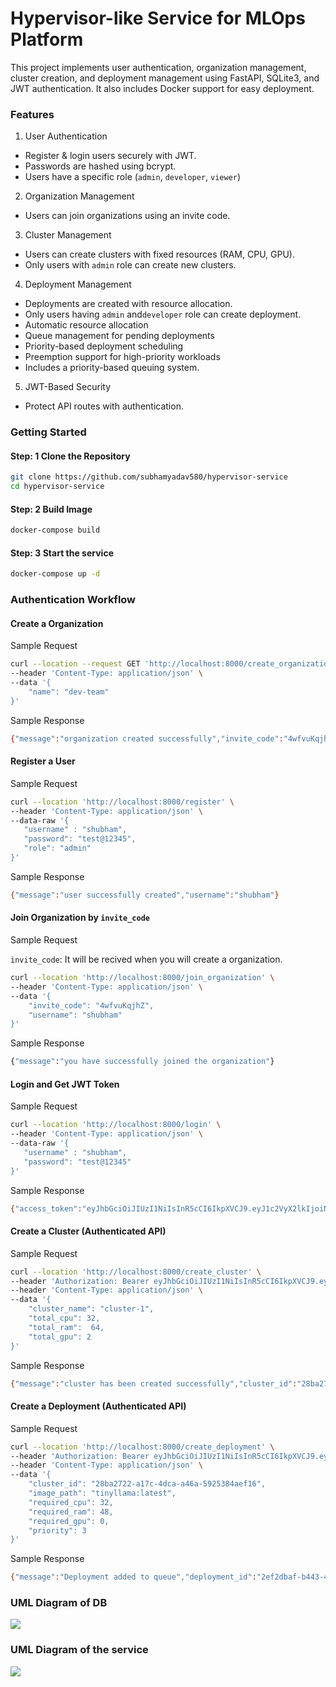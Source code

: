 # Hypervisor-like Service for MLOps Platform

This project implements user authentication, organization management, cluster creation, and deployment management using FastAPI, SQLite3, and JWT authentication. It also includes Docker support for easy deployment.


### Features

1. User Authentication

* Register & login users securely with JWT.
* Passwords are hashed using bcrypt.
* Users have a specific role (`admin`, `developer`, `viewer`)

2. Organization Management

* Users can join organizations using an invite code.

3. Cluster Management

* Users can create clusters with fixed resources (RAM, CPU, GPU).
* Only users with `admin` role can create new clusters.

4. Deployment Management

* Deployments are created with resource allocation.
* Only users having `admin` and`developer` role can create deployment.
* Automatic resource allocation
* Queue management for pending deployments
* Priority-based deployment scheduling
* Preemption support for high-priority workloads
* Includes a priority-based queuing system.

5. JWT-Based Security
* Protect API routes with authentication.


### Getting Started

#### Step: 1 Clone the Repository
```bash
git clone https://github.com/subhamyadav580/hypervisor-service
cd hypervisor-service
```

#### Step: 2 Build Image
```bash
docker-compose build
```


#### Step: 3 Start the service
```bash
docker-compose up -d
```

### Authentication Workflow

#### Create a Organization
Sample Request
```bash
curl --location --request GET 'http://localhost:8000/create_organization' \
--header 'Content-Type: application/json' \
--data '{
    "name": "dev-team"
}'
```
Sample Response
```bash
{"message":"organization created successfully","invite_code":"4wfvuKqjhZ"}
```

#### Register a User
Sample Request
```bash
curl --location 'http://localhost:8000/register' \
--header 'Content-Type: application/json' \
--data-raw '{
   "username" : "shubham",
   "password": "test@12345",
   "role": "admin"
}'
```
Sample Response
```bash
{"message":"user successfully created","username":"shubham"}
```


#### Join Organization by `invite_code`
Sample Request

`invite_code`: It will be recived when you will create a organization.
```bash
curl --location 'http://localhost:8000/join_organization' \
--header 'Content-Type: application/json' \
--data '{
    "invite_code": "4wfvuKqjhZ",
    "username": "shubham"
}'
```

Sample Response
```bash
{"message":"you have successfully joined the organization"}
```



#### Login and Get JWT Token
Sample Request
```bash
curl --location 'http://localhost:8000/login' \
--header 'Content-Type: application/json' \
--data-raw '{
   "username" : "shubham",
   "password": "test@12345"
}'
```
Sample Response
```bash
{"access_token":"eyJhbGciOiJIUzI1NiIsInR5cCI6IkpXVCJ9.eyJ1c2VyX2lkIjoiNGZjYzEzODctYmM5Ni00YTg5LTk3ODQtNGNkNDFlMjNjNDUxIiwib3JnYW5pemF0aW9uX2lkIjoiNTk3ODU3NDItMzk3OS00Y2I2LTgyYmEtMTVmODdjMGVkYTczIiwicm9sZSI6ImFkbWluIiwiZXhwIjoxNzQwMzE0ODcxfQ.QdQ5tu7njYdKVd3EVv8jAb63EjT91kjril6FBt7CTNU","token_type":"bearer","is_authorized":true}
```


#### Create a Cluster (Authenticated API)
Sample Request
```bash
curl --location 'http://localhost:8000/create_cluster' \
--header 'Authorization: Bearer eyJhbGciOiJIUzI1NiIsInR5cCI6IkpXVCJ9.eyJ1c2VyX2lkIjoiNGZjYzEzODctYmM5Ni00YTg5LTk3ODQtNGNkNDFlMjNjNDUxIiwib3JnYW5pemF0aW9uX2lkIjoiNTk3ODU3NDItMzk3OS00Y2I2LTgyYmEtMTVmODdjMGVkYTczIiwicm9sZSI6ImFkbWluIiwiZXhwIjoxNzQwMzE0ODcxfQ.QdQ5tu7njYdKVd3EVv8jAb63EjT91kjril6FBt7CTNU' \
--header 'Content-Type: application/json' \
--data '{
    "cluster_name": "cluster-1",
    "total_cpu": 32,
    "total_ram":  64,
    "total_gpu": 2
}'
```
Sample Response
```bash
{"message":"cluster has been created successfully","cluster_id":"28ba2722-a17c-4dca-a46a-5925384aef16"}
```


#### Create a Deployment (Authenticated API)
Sample Request
```bash
curl --location 'http://localhost:8000/create_deployment' \
--header 'Authorization: Bearer eyJhbGciOiJIUzI1NiIsInR5cCI6IkpXVCJ9.eyJ1c2VyX2lkIjoiNGZjYzEzODctYmM5Ni00YTg5LTk3ODQtNGNkNDFlMjNjNDUxIiwib3JnYW5pemF0aW9uX2lkIjoiNTk3ODU3NDItMzk3OS00Y2I2LTgyYmEtMTVmODdjMGVkYTczIiwicm9sZSI6ImFkbWluIiwiZXhwIjoxNzQwMzE0ODcxfQ.QdQ5tu7njYdKVd3EVv8jAb63EjT91kjril6FBt7CTNU' \
--header 'Content-Type: application/json' \
--data '{
    "cluster_id": "28ba2722-a17c-4dca-a46a-5925384aef16",
    "image_path": "tinyllama:latest",
    "required_cpu": 32,
    "required_ram": 48,
    "required_gpu": 0,
    "priority": 3
}'
```

Sample Response
```bash
{"message":"Deployment added to queue","deployment_id":"2ef2dbaf-b443-48bc-a577-5e9436c69522"}
```

### UML Diagram of DB
<img src="db_tables.png">

### UML Diagram of the service

<img src="service_uml.png">


